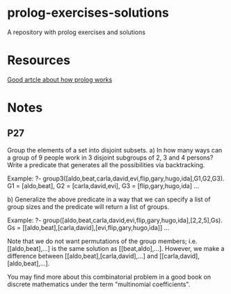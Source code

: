 prolog-exercises-solutions
==========================

A repository with prolog exercises and solutions

# Resources
  <a href="http://www.amzi.com/articles/prolog_under_the_hood.htm">Good artcle about how prolog works</a>

# Notes
## P27
Group the elements of a set into disjoint subsets.
   a) In how many ways can a group of 9 people work in 3 disjoint subgroups of 2, 3 and 4 persons? Write a predicate that generates all the possibilities via backtracking.

   Example:
   ?- group3([aldo,beat,carla,david,evi,flip,gary,hugo,ida],G1,G2,G3).
   G1 = [aldo,beat], G2 = [carla,david,evi], G3 = [flip,gary,hugo,ida]
   ...

   b) Generalize the above predicate in a way that we can specify a list of group sizes and the predicate will return a list of groups.

   Example:
   ?- group([aldo,beat,carla,david,evi,flip,gary,hugo,ida],[2,2,5],Gs).
   Gs = [[aldo,beat],[carla,david],[evi,flip,gary,hugo,ida]]
   ...

   Note that we do not want permutations of the group members; i.e. [[aldo,beat],...] is the same solution as [[beat,aldo],...]. However, we make a difference between [[aldo,beat],[carla,david],...] and [[carla,david],[aldo,beat],...].

   You may find more about this combinatorial problem in a good book on discrete mathematics under the term "multinomial coefficients".
